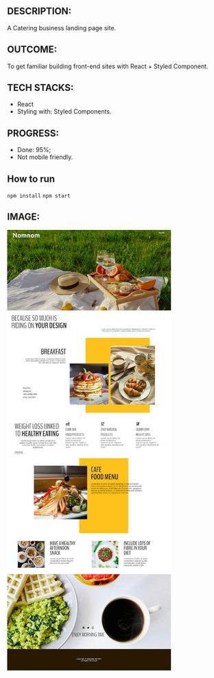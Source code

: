 
## DESCRIPTION:
A Catering business landing page site.

## OUTCOME:
To get familiar building front-end sites with React + Styled Component.

## TECH STACKS:
- React
- Styling with: Styled Components.

## PROGRESS:
- Done: 95%;
- Not mobile friendly.


## How to run
`npm install`
`npm start`


## IMAGE:
![website screenshot](./screenshots/08.food-website-600.jpg)

